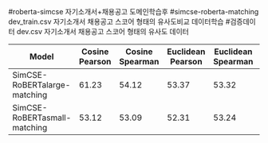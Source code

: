 #roberta-simcse
자기소개서+채용공고 도메인학습후
#simcse-roberta-matching
dev_train.csv 자기소개서  채용공고 스코어 형태의 유사도비교 데이터학습
#검증데이터 
dev.csv  자기소개서 채용공고 스코어 형태의 유사도 데이터

| Model                      | Cosine Pearson | Cosine Spearman | Euclidean Pearson | Euclidean Spearman | Manhattan Pearson | Manhattan Spearman | Dot Pearson | Dot Spearman |
|----------------------------|----------------|-----------------|-------------------|--------------------|-------------------|--------------------|-------------|--------------|
| SimCSE-RoBERTalarge-matching            | 61.23          | 54.12           | 53.37             | 53.32              | 63.14             | 61.82              | 52.14       | 51.33        |
| SimCSE-RoBERTasmall-matching  | 53.12          | 53.09           | 52.31             | 53.24              | 52.81             | 53.65              | 48.08       | 48.35        |
